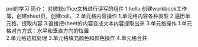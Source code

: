 poi的学习
    简介：
        对微软office文档进行读写的组件
1.hello 
    创建workbook工作簿，创建sheet页，创建cell。
2.单元格内容操作
    1.单元格内容各种类型
    2.遍历单元格，提取内容
    3.直接把sheet的内容变成文本内容提取出来
3.单元格操作
    1.单元格对齐方式：水平和垂直方向的位置    
    2.单元格边框处理
    3.单元格填充颜色和颜色操作
    4.单元格合并